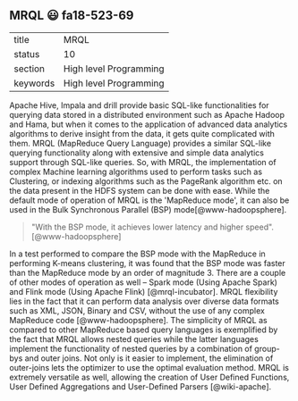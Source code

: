 ## MRQL :smiley: fa18-523-69

|          |                        |
| -------- | ---------------------- |
| title    | MRQL                   | 
| status   | 10                     |
| section  | High level Programming |
| keywords | High level Programming |

Apache Hive, Impala and drill provide basic SQL-like functionalities for
querying data stored in a distributed environment such as Apache Hadoop and
Hama, but when it comes to the application of advanced data analytics algorithms
to derive insight from the data, it gets quite complicated with them. MRQL
(MapReduce Query Language) provides a similar SQL-like querying functionality
along with extensive and simple data analytics support through SQL-like queries.
So, with MRQL, the implementation of complex Machine learning algorithms used to
perform tasks such as Clustering, or indexing algorithms such as the PageRank
algorithm etc. on the data present in the HDFS system can be done with ease.
While the default mode of operation of MRQL is the 'MapReduce mode', it can also
be used in the Bulk Synchronous Parallel (BSP) mode[@www-hadoopsphere].

>"With the BSP mode, it achieves lower latency and higher speed".[@www-hadoopsphere]

In a test performed to compare the BSP mode with the MapReduce in performing
K-means clustering, it was found that the BSP mode was faster than the MapReduce
mode by an order of magnitude 3. There are a couple of other modes of operation
as well – Spark mode (Using Apache Spark) and Flink mode (Using Apache Flink)
[@mrql-incubator]. MRQL flexibility lies in the fact that it can perform data analysis
over diverse data formats such as XML, JSON, Binary and CSV, without the use of
any complex MapReduce code [@www-hadoopsphere]. The simplicity of MRQL as compared to other
MapReduce based query languages is exemplified by the fact that MRQL allows
nested queries while the latter languages implement the functionality of nested
queries by a combination of group-bys and outer joins. Not only is it easier to
implement, the elimination of outer-joins lets the optimizer to use the optimal
evaluation method. MRQL is extremely versatile as well, allowing the creation of
User Defined Functions, User Defined Aggregations and User-Defined Parsers
[@wiki-apache].
